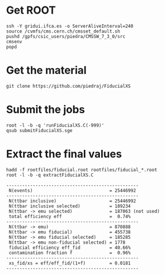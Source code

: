 Get ROOT
====

    ssh -Y gridui.ifca.es -o ServerAliveInterval=240
    source /cvmfs/cms.cern.ch/cmsset_default.sh
    pushd /gpfs/csic_users/piedra/CMSSW_7_3_0/src
    cmsenv
    popd


Get the material
====

    git clone https://github.com/piedraj/FiducialXS


Submit the jobs
====

    root -l -b -q 'runFiducialXS.C(-999)'
    qsub submitFiducialXS.sge


Extract the final values
====

    hadd -f rootfiles/fiducial.root rootfiles/fiducial_*.root
    root -l -b -q extractFiducialXS.C

    --------------------------------------------------
     N(events)                             = 25446992
    --------------------------------------------------
     N(ttbar inclusive)                    = 25446992
     N(ttbar inclusive selected)           = 189234
     N(ttbar -> emu selected)              = 187063 (not used)
     total efficiency eff                  =  0.74%
    --------------------------------------------------
     N(ttbar -> emu)                       = 870888
     N(ttbar -> emu fiducial)              = 455738
     N(ttbar -> emu fiducial selected)     = 185285
     N(ttbar -> emu non-fiducial selected) = 1778
     fiducial efficiency eff_fid           = 40.66%
     contamination fraction f              =  0.96%
    --------------------------------------------------
     xs_fid/xs = eff/eff_fid/(1+f)         = 0.0181
    --------------------------------------------------

